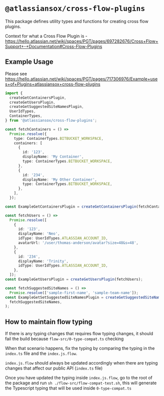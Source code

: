 # `@atlassiansox/cross-flow-plugins`

This package defines utility types and functions for creating cross flow plugins.

Context for what a Cross Flow Plugin is - https://hello.atlassian.net/wiki/spaces/PGT/pages/697282676/Cross+Flow+Support+-+Documentation#Cross-Flow-Plugins

## Example Usage

Please see https://hello.atlassian.net/wiki/spaces/PGT/pages/717306976/Example+uses+of+Plugins+atlassiansox+cross-flow-plugins

```typescript
import {
  createGetContainersPlugin,
  createGetUsersPlugin,
  createGetSuggestedSiteNamesPlugin,
  UserIdTypes,
  ContainerTypes,
} from '@atlassiansox/cross-flow-plugins';

const fetchContainers = () =>
  Promise.resolve({
    type: ContainerTypes.BITBUCKET_WORKSPACE,
    containers: [
      {
        id: '123',
        displayName: 'My Container',
        type: ContainerTypes.BITBUCKET_WORKSPACE,
      },
      {
        id: '234',
        displayName: 'My Other Container',
        type: ContainerTypes.BITBUCKET_WORKSPACE,
      },
    ],
  });

const ExampleGetContainersPlugin = createGetContainersPlugin(fetchContainers);

const fetchUsers = () =>
  Promise.resolve([
    {
      id: '123',
      displayName: 'Neo',
      idType: UserIdTypes.ATLASSIAN_ACCOUNT_ID,
      avatarUrl: '/user/thomas-anderson/avatar?size=48&s=48',
    },
    {
      id: '234',
      displayName: 'Trinity',
      idType: UserIdTypes.ATLASSIAN_ACCOUNT_ID,
    },
  ]);
const ExampleGetUsersPlugin = createGetUsersPlugin(fetchUsers);

const fetchSuggestedSiteNames = () =>
  Promise.resolve(['sample-first-name', 'sample-team-name']);
const ExampleGetSetSuggestedSiteNamesPlugin = createGetSuggestedSiteNamesPlugin(
  fetchSuggestedSiteNames,
);
```

## How to maintain flow typing

If there is any typing changes that requires flow typing changes, it should fail the build because `flow-src/0-type-compat.ts` checking

When that scenario happens, fix the typing by comparing the typing in the `index.ts` file and the `index.js.flow`.

`index.js.flow` should always be updated accordingly when there are typing changes that affect our public API (`index.ts` file)

Once you have updated the typing inside `index.js.flow`, go to the root of the package and run `sh ./flow-src/flow-compat-test.sh`, this will generate the Typescript typing that will be used inside `0-type-compat.ts`
